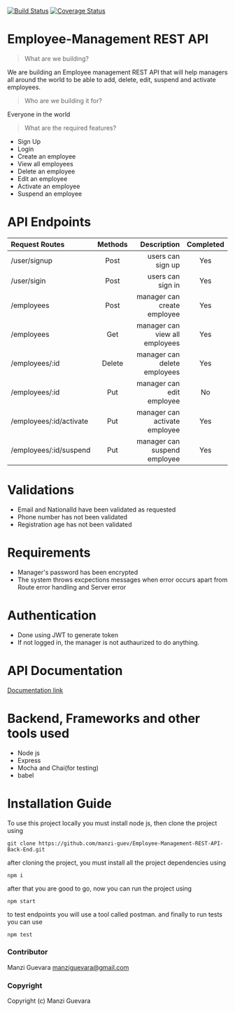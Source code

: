[![Build Status](https://travis-ci.org/manzi-guev/Employee-Management-REST-API-Back-End.svg?branch=develop)](https://travis-ci.org/manzi-guev/Employee-Management-REST-API-Back-End)
[![Coverage Status](https://coveralls.io/repos/github/manzi-guev/Employee-Management-REST-API-Back-End/badge.svg?branch=develop)](https://coveralls.io/github/manzi-guev/Employee-Management-REST-API-Back-End?branch=develop)
# Employee-Management REST API

> What are we building?

We are building an Employee management REST API that will help managers all around the world to be able to add, delete, edit, suspend and activate employees.
> Who are we building it for?

Everyone in the world

> What are the required features?

- Sign Up
- Login
- Create an employee
- View all employees
- Delete an employee
- Edit an employee
- Activate an employee
- Suspend an employee

# API Endpoints

| Request Routes                 | Methods |                              Description | Completed |
| :----------------------------- | :-----: | ---------------------------------------: | :--------:|
| /user/signup            |  Post   |                        users can sign up | Yes|
| /user/sigin             |  Post   |                        users can sign in | Yes |
| /employees              |  Post   |            manager can create employee | Yes |
| /employees              |   Get   |              manager can view all employees | Yes|
| /employees/:id          | Delete  |                manager can delete employees | Yes|
| /employees/:id  |  Put  |  manager can edit employee | No|
| /employees/:id/activate  |  Put  |  manager can activate employee | Yes|
| /employees/:id/suspend |  Put  | manager can suspend employee | Yes|

# Validations
- Email and NationalId have been validated as requested
- Phone number has not been validated
- Registration age has not been validated

# Requirements
- Manager's password has been encrypted
- The system throws excpections messages when error occurs apart from Route error handling and Server error
# Authentication
- Done using JWT to generate token
- If not logged in, the manager is not authaurized to do anything. 
# API Documentation
[Documentation link](https://documenter.getpostman.com/view/8149811/SWLiZ62U)


# Backend, Frameworks and other tools used

- Node js
- Express
- Mocha and Chai(for testing)
- babel


# Installation Guide

To use this project locally you must install node js, then clone the project using

```
git clone https://github.com/manzi-guev/Employee-Management-REST-API-Back-End.git
```

after cloning the project, you must install all the project dependencies using

```
npm i
```

after that you are good to go, now you can run the project using

```
npm start
```

to test endpoints you will use a tool called postman.
and finally to run tests you can use

```
npm test
```

### Contributor

Manzi Guevara [manziguevara@gmail.com](manziguevara@gmail.com)

### Copyright

Copyright (c) Manzi Guevara
